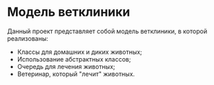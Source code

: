 # Модель ветклиники
Данный проект представляет собой модель ветклиники, в которой реализованы:
- Классы для домашних и диких животных;
- Использование абстрактных классов;
- Очередь для лечения животных;
- Ветеринар, который "лечит" животных.
